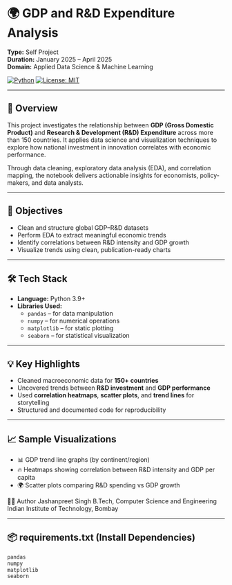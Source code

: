 # 🌍 GDP and R&D Expenditure Analysis

**Type:** Self Project  
**Duration:** January 2025 – April 2025  
**Domain:** Applied Data Science & Machine Learning  

[![Python](https://img.shields.io/badge/Python-3.9+-blue.svg)](https://www.python.org/)
[![License: MIT](https://img.shields.io/badge/License-MIT-green.svg)](https://opensource.org/licenses/MIT)

---

## 📘 Overview

This project investigates the relationship between **GDP (Gross Domestic Product)** and **Research & Development (R&D) Expenditure** across more than 150 countries. It applies data science and visualization techniques to explore how national investment in innovation correlates with economic performance.

Through data cleaning, exploratory data analysis (EDA), and correlation mapping, the notebook delivers actionable insights for economists, policy-makers, and data analysts.

---

## 🎯 Objectives

- Clean and structure global GDP–R&D datasets
- Perform EDA to extract meaningful economic trends
- Identify correlations between R&D intensity and GDP growth
- Visualize trends using clean, publication-ready charts

---

## 🛠️ Tech Stack

- **Language:** Python 3.9+
- **Libraries Used:**
  - `pandas` – for data manipulation
  - `numpy` – for numerical operations
  - `matplotlib` – for static plotting
  - `seaborn` – for statistical visualization

---

## 💡 Key Highlights

- Cleaned macroeconomic data for **150+ countries**
- Uncovered trends between **R&D investment** and **GDP performance**
- Used **correlation heatmaps**, **scatter plots**, and **trend lines** for storytelling
- Structured and documented code for reproducibility

---

## 📈 Sample Visualizations

- 📊 GDP trend line graphs (by continent/region)
- 🔥 Heatmaps showing correlation between R&D intensity and GDP per capita
- 🌍 Scatter plots comparing R&D spending vs GDP growth

👨‍💻 Author
Jashanpreet Singh
B.Tech, Computer Science and Engineering
Indian Institute of Technology, Bombay

---
## 📦 requirements.txt (Install Dependencies)

```txt
pandas
numpy
matplotlib
seaborn 



